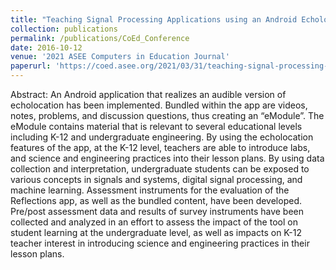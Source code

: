 ```yaml
---
title: "Teaching Signal Processing Applications using an Android Echolocation App"
collection: publications
permalink: /publications/CoEd_Conference
date: 2016-10-12
venue: '2021 ASEE Computers in Education Journal'
paperurl: 'https://coed.asee.org/2021/03/31/teaching-signal-processing-applications-using-an-android-echolocation-app/'
---
```


Abstract: An Android application that realizes an audible version of echolocation has been implemented. Bundled within the app are videos, notes, problems, and discussion questions, thus creating an “eModule”. The eModule contains material that is relevant to several educational levels including K-12 and undergraduate engineering. By using the echolocation features of the app, at the K-12 level, teachers are able to introduce labs, and science and engineering practices into their lesson plans. By using data collection and interpretation, undergraduate students can be exposed to various concepts in signals and systems, digital signal processing, and machine learning. Assessment instruments for the evaluation of the Reflections app, as well as the bundled content, have been developed. Pre/post assessment data and results of survey instruments have been collected and analyzed in an effort to assess the impact of the tool on student learning at the undergraduate level, as well as impacts on K-12 teacher interest in introducing science and engineering practices in their lesson plans.
